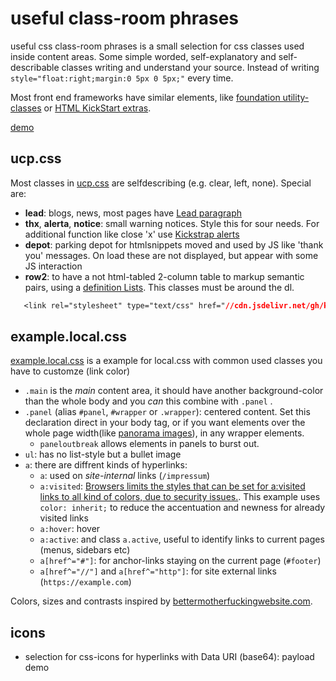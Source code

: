 # useful class-room phrases

useful css class-room phrases is a small selection for css classes used inside content areas.
Some simple worded, self-explanatory and self-describable classes writing and understand your source.
Instead of writing ```style="float:right;margin:0 5px 0 5px;"``` every time.

Most front end frameworks have similar elements, like [foundation utility-classes](https://foundation.zurb.com/sites/docs/v/5.5.3/utility-classes.html) or [HTML KickStart extras](http://www.99lime.com/elements/#extras).


[demo](https://klml.github.io/usefulclassroomphrases/)

## ucp.css

Most classes in [ucp.css](ucp.css) are selfdescribing (e.g. clear, left, none). Special are:

* **lead**: blogs, news, most pages have [Lead paragraph](http://en.wikipedia.org/wiki/Lead_paragraph)
* **thx**, **alerta**, **notice**: small warning notices. Style this for sour needs. For additional function like close 'x' use [Kickstrap alerts](http://ajkochanowicz.github.com/Kickstrap/javascript.html#alerts)
* **depot**: parking depot for htmlsnippets moved and used by JS like 'thank you' messages. On load these are not displayed, but appear with some JS interaction
* **row2**: to have a not html-tabled 2-column table to markup semantic pairs, using a [definition Lists](https://www.w3.org/MarkUp/html3/deflists.html). This classes must be around the dl.

```css
   <link rel="stylesheet" type="text/css" href="//cdn.jsdelivr.net/gh/klml/usefulclassroomphrases@master/ucp.css">
```

## example.local.css

[example.local.css](example.local.css) is a example for local.css with common used classes you have to customze (link color)

* ```.main``` is the _main_ content area, it should have another background-color than the whole body and you _can_ this combine with ```.panel``` .
* ```.panel``` (alias ```#panel```, ```#wrapper``` or ```.wrapper```): centered content. Set this declaration direct in your body tag, or if you want  elements over the whole page width(like [panorama images](https://klml.github.io/usefulclassroomphrases/#panoramabackground)), in any wrapper elements.
  * ```paneloutbreak``` allows elements in panels to burst out.
* ```ul```: has no list-style but a bullet image
* ```a```: there are diffrent kinds of hyperlinks:
  * ```a```: used on _site-internal_ links (```/impressum```)
  * ```a:visited```: [Browsers limits the styles that can be set for a:visited links to all kind of colors, due to security issues.](https://www.w3schools.com/cssref/sel_visited.asp). This example uses ```color: inherit;``` to reduce the accentuation and newness for already visited links
  * ```a:hover```: hover
  * ```a:active```: and class ```a.active```, useful to identify links to current pages (menus, sidebars etc)
  * ```a[href^="#"]```: for anchor-links staying on the current page (```#footer```)
  * ```a[href^="//"]``` and ```a[href^="http"]```: for site external links (```https://example.com```)

Colors, sizes and contrasts inspired by [bettermotherfuckingwebsite.com](http://bettermotherfuckingwebsite.com).


## icons

* selection for css-icons for hyperlinks with Data URI (base64): payload demo

